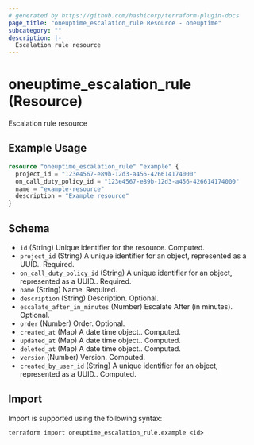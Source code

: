 ```yaml
---
# generated by https://github.com/hashicorp/terraform-plugin-docs
page_title: "oneuptime_escalation_rule Resource - oneuptime"
subcategory: ""
description: |-
  Escalation rule resource
---
```


# oneuptime_escalation_rule (Resource)

Escalation rule resource

## Example Usage

```terraform
resource "oneuptime_escalation_rule" "example" {
  project_id = "123e4567-e89b-12d3-a456-426614174000"
  on_call_duty_policy_id = "123e4567-e89b-12d3-a456-426614174000"
  name = "example-resource"
  description = "Example resource"
}
```

## Schema

- `id` (String) Unique identifier for the resource. Computed.
- `project_id` (String) A unique identifier for an object, represented as a UUID.. Required.
- `on_call_duty_policy_id` (String) A unique identifier for an object, represented as a UUID.. Required.
- `name` (String) Name. Required.
- `description` (String) Description. Optional.
- `escalate_after_in_minutes` (Number) Escalate After (in minutes). Optional.
- `order` (Number) Order. Optional.
- `created_at` (Map) A date time object.. Computed.
- `updated_at` (Map) A date time object.. Computed.
- `deleted_at` (Map) A date time object.. Computed.
- `version` (Number) Version. Computed.
- `created_by_user_id` (String) A unique identifier for an object, represented as a UUID.. Computed.

## Import

Import is supported using the following syntax:

```shell
terraform import oneuptime_escalation_rule.example <id>
```
